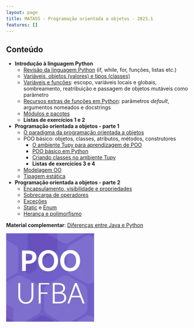 ```yaml
---
layout: page
title: MATA55 - Programação orientada a objetos - 2023.1
features: []
---
```


<!-- - [3,0] Pequenos exercícios de código em Python (individual) - exercícios indicados nesta página -->
<!-- 
- [4,0] [Projeto em Python (em equipe)](projeto-jogo-oo) - jogo usando a biblioteca [Pyglet](pyglet)
  - [Código-fonte do exemplo de jogo de cartas](https://github.com/rodrigorgs/cartas-pyglet)
- [3,0] Prova escrita sobre programação orientada a objetos com Java (individual) -->

<!-- - [4,0] Projeto em Python (em equipe) - [sopa de letrinhas](sopa-de-letrinhas) usando a biblioteca [Pyglet](pyglet) -->

<!-- 
## Lista de exercícios (vale nota)

1. **[Python básico](ex-python-intro)**
2. **[Funções em Python](ex-python-funcoes)**
3. **[Classes](ex-python-oo)**
4. **[Rede social](ex-python-rede-social)**
5. **[Propriedades](ex-python-oo2)**
6. **[Exceções](ex-python-excecoes)**
7. **[Membros estáticos](ex-python-static)**
8. **[Enums](ex-python-enum)**
9. **[Herança](ex-python-heranca)**
10. **[Herança: parte 2](ex-python-heranca2)**
 -->

<!-- 
## Guia de Laboratório

Acesse o [guia de laboratório](https://docs.google.com/document/d/1ijCP-ONUL9IJOrTGYhejdkp2pIxRodRHWdH8XkPJjn4/edit#)
 -->

## Conteúdo

<!-- 
**Introdução: paradigmas de linguagens de programação e programação orientada a objetos**

 -->

- **Introdução à linguagem Python**
  - [Revisão da linguagem Python](/aulas/ilp) (if, while, for, funções, listas etc.)
  <!-- - [Funções](intro-funcoes-py): parâmetros, retorno, funções tagarelas -->
  - [Variáveis, objetos (valores) e tipos (classes)](intro-objetos-py)
  - [Variáveis e funções](funcoes-variaveis): escopo, variáveis locais e globais, sombreamento, reatribuição e passagem de objetos mutáveis como parâmetro
  - [Recursos extras de funções em Python](funcoes-python): parâmetros *default*, argumentos nomeados e docstrings
  - [Módulos e pacotes][modulos-pacotes]
  - **Listas de exercícios 1 e 2**
- **Programação orientada a objetos - parte 1**
  - [O paradigma da programação orientada a objetos][paradigma-oo]
  - POO básico: objetos, classes, atributos, métodos, construtores
    - [O ambiente Tupy para aprendizagem de POO][tupy-poo]
    - [POO básico em Python][poo-basico-py]
    - [Criando classes no ambiente Tupy][tupy-classes]
    - **Listas de exercícios 3 e 4**
  - [Modelagem OO](https://engsoftmoderna.info/cap4.html)
  - [Tipagem estática][tipagem-estatica]
- **Programação orientada a objetos - parte 2**
  - [Encapsulamento, visibilidade e propriedades][encapsulamento]
  - [Sobrecarga de operadores][sobrecarga]
  - [Exceções][excecoes]
  - [Static][static] e [Enum][enum]
  - [Herança e polimorfismo][heranca]
    <!-- - [Identidade e mutabilidade](identidade-mutabilidade) -->

[modulos-pacotes]: https://docs.google.com/presentation/d/1GoTn5Lpbov0xz30Di9rlbcOHpmL5upBVEqRwM-lYQg8/edit
[paradigma-oo]: https://docs.google.com/presentation/d/1bdzbS51fA-BewCaC0gMNuTSQWtDXfrHKVRiR3I-URnY/edit
[tupy-classes]: https://docs.google.com/presentation/d/1h-w_iZPu2PcXdmUWFdPPOgvRduvZn-VBgFDo5l2tfUw/edit
[tupy-poo]: https://docs.google.com/presentation/d/1tIi4g7ljCe2Ri1Ijm0tATZF8NrLgo1jedL_Q6wRifKc/edit
[poo-basico-py]: https://docs.google.com/presentation/d/19bN5IqfxQADgGKLlZ67mLPuQLYC_SKAtltJCNSKzkdE/edit
[encapsulamento]: https://docs.google.com/presentation/d/14DtBOvTD-30YsbB5CpDTKU-E0GYdhxV0Mpwd_8WGc6U/edit
[enum]: https://docs.google.com/presentation/d/1g59YNwbirJTdeCS27CGqPsMJ6wr8wvoIKzaJsb2x5kQ/edit
[static]: https://docs.google.com/presentation/d/1UrWfmWoLe9xsb5WmU2mMCHw0AEWOqiRgO_AbyNpvQ_0/edit
[excecoes]: https://docs.google.com/presentation/d/1U_JjTZZTQ9XruyLxnIlgKxmB5HkmK9gUOaOsCQZ42e8/edit
[tipagem-estatica]: https://docs.google.com/presentation/d/1g7fK2N1sYmhBoHAMI2oJEE7qewbF_ve-DAtZ9e9z1rM/edit
[sobrecarga]: https://docs.google.com/presentation/d/1UfZ7swOojM6QOnZa5mA9VCZmvby1Dd9bniIOuaiPYI0/edit
[heranca]: https://docs.google.com/presentation/d/1DG7HM7MFKisSS8QXRI-J0FhLXay4Hx2CJl2-Wca7SQE/edit

<!-- 

- Revendo Python sob o ponto de vista da programação orientada a objetos: 
  - [Objetos, referências, identidade, mutabilidade](intro-objetos-py)
- Programação procedural (programa construído a partir de funções)
  - [Construindo programa procedural a partir de uma especificação](funcoes-exemplo-py): especificação, refatoração, diagramas
- Outros tópicos em Python
  - Manipulando arquivos

**Parte 2: programação orientada a objetos com Python**

- Importância: as principais linguagens de programação são orientadas a objetos. Ver ranking do [TIOBE](https://www.tiobe.com/tiobe-index/) e [PYPL](https://pypl.github.io/PYPL.html)
- Conceitos básicos de orientação a objetos: [1](https://docs.google.com/presentation/d/1bNv_WTRK7ncIDEkAWZ3q2WdZu5vi5Ran-8gT_As1c8A/edit) e [2](projeto-oo)
- Classes, objetos, métodos, atributos e construtores: [1](https://docs.google.com/presentation/d/19bN5IqfxQADgGKLlZ67mLPuQLYC_SKAtltJCNSKzkdE/edit) e [2](definindo-classes)
- [Membros estáticos](https://docs.google.com/presentation/d/1UrWfmWoLe9xsb5WmU2mMCHw0AEWOqiRgO_AbyNpvQ_0/edit)
- [Enums](https://docs.google.com/presentation/d/1g59YNwbirJTdeCS27CGqPsMJ6wr8wvoIKzaJsb2x5kQ/edit)
- [Sobrecarga de operadores](https://docs.google.com/presentation/d/1UfZ7swOojM6QOnZa5mA9VCZmvby1Dd9bniIOuaiPYI0/edit)
- [Herança, polimorfismo](https://docs.google.com/presentation/d/1DG7HM7MFKisSS8QXRI-J0FhLXay4Hx2CJl2-Wca7SQE/edit?usp=sharing)
- [Exceções](https://docs.google.com/presentation/d/1U_JjTZZTQ9XruyLxnIlgKxmB5HkmK9gUOaOsCQZ42e8/edit)
- [Tipagem estática](https://docs.google.com/presentation/d/1g7fK2N1sYmhBoHAMI2oJEE7qewbF_ve-DAtZ9e9z1rM/edit)

**Parte 3: Java**

- [Programação procedural em Java](aula-java-programacao)
- Construtores
- Visibilidade
- Static e final
- Herança, classes abstratas e interfaces

<!-- - [Construindo um programa OO a partir de uma especificação](exemplo-classes) -->
<!-- - [Usando objetos](usando-objetos): objetos, atributos, métodos -->

**Material complementar**: [Diferenças entre Java e Python](https://docs.google.com/presentation/d/1zKDn5ifd4CCN3o8ZqlgOlS-sWF78BRTyMURRX5Crnmw/edit)

![](poo-logo.png)


<!--
| Categoria | Conteúdo                                                                           |
|-----------|------------------------------------------------------------------------------------|
| Intro     | [Introdução à programação orientada a objetos][intro]                              |
| .         |                                                                                    |
| Java      | [Eclipse, uma IDE para Java][eclipse]                                              |
| Java      | [Alô mundo, pacotes](aula-java-alomundo)                                           |
| Java      | [Programação procedural em Java](aula-java-programacao) (com exercícios)           |
| Java      | [Ecossistema Java: Javadoc, Maven](aula-java-ecossistema) (javadoc, maven)         |
| Java      | [Referências, identidade e igualdade][referencias].                                |
| .         |                                                                                    |
| OO        | [Classes, atributos, métodos](aula-java-oo2)                                       |
| OO        | [Classes, atributos, métodos, construtores, this](aula-classes)                    |
| OO        | [Orientação a objetos básica (static e final)](aula-java-oo)                       |
| .         |                                                                                    |
| OO        | [Classes, construtores, garbage collector, this][construtores]                     |
|           | - [Quiz][quiz1]                                                                    |
| Java      | [Sobrecarga (overload)](aula-overload)                                             |
| Java      | [Enums](aula-enums) -- exemplo: [cartas de baralho](cartas)                        |
| OO        | Encapsulamento: [Pacotes, modificadores de acesso, getters e setters](aula-acesso) |
|           | - [Quiz][quiz2]                                                                    |
| .         |                                                                                    |
| Java      | [Collections](aula-collections)                                                    |
| Java      | [Exceções](aula-excecoes)                                                          |
| OO        | Encapsulamento: [Imutabilidade e referências escapando](aula-imutabilidade)        |
| .         |                                                                                    |
| OO        | [Herança](aula-heranca-parte1.md).                                                 |
| OO        | .. [Sobreposição](aula-heranca-parte2.md)                                          |
| OO        | .. [Polimorfismo](aula-heranca-parte3.md)                                          |
| OO        | .. [Classes e métodos abstratos](aula-heranca-parte4.md)                           |
| OO        | [Tipos e interfaces](aula-interfaces)                                              |
| .         |                                                                                    |
| OO        | [Generics](aula-generics).                                                         |
| OO        | [Classes internas](aula-classes-internas).                                         |
| OO        | Reflection, annotations                                                            |
| Skills    | Debugging                                                                          |
| Skills    | Controle de versão                                                                 |
| Skills    | Testes de unidade                                                                  |
| Skills    | [Refatoração](aula-refactoring)                                                    |
| OO        | [Modelagem conceitual](aula-modelagem)                                             | 
| OO        | UML: diagramas de classes e de objetos                                                            | 

[intro]: https://docs.google.com/presentation/d/1bdzbS51fA-BewCaC0gMNuTSQWtDXfrHKVRiR3I-URnY/edit
[eclipse]: https://docs.google.com/presentation/d/1BohOI0Ky0cqwsze7U-PnJc_qU9u9dbKtvUOwiH63HIY/edit?usp=sharing
[referencias]: https://docs.google.com/presentation/d/13w59yenVXOT4vXk14c5-JMgP62ty3LPkBHCMpwk61zM/edit
[construtores]: https://docs.google.com/presentation/d/1U1eChwz2O0TnrF04DiUQ5fEANGflUVdCPtR_azmNgdo/edit
[acesso]: https://docs.google.com/presentation/d/1MRqTOvbEnzAspcvW8_wWkKZSNJU1a6l3TVGTGSjkvMQ/edit
[quiz1]: https://create.kahoot.it/details/programacao-orientada-a-objetos-com-java-parte-1/93655e8b-0866-41fa-ba09-439c8709cc8b
[quiz2]: https://create.kahoot.it/details/programacao-orientada-a-objetos-parte-2/3ef15af5-873c-40e9-bb1e-1a6a7316fcc7
 -->
<!-- 
Alguns slides disponíveis no [Drive da disciplina](https://drive.google.com/open?id=1JxHnqlfg74vCFhJf1LfS3d4w70Ev8qBN)

Outros slides ou notas de aula:

- [Herança parte 1](aula-heranca-parte1)
- [Herança parte 2 (sobreposição)](aula-heranca-parte2)
- [Herança parte 3 (polimorfismo)](aula-heranca-parte3)
- [Herança parte 4 (classes abstratas e interfaces)](aula-heranca-parte4)
- [Refatoração](aula-refactoring)
- [Enums](aula-enums)
- [Exceções](aula-excecoes)
- [Classes internas](aula-classes-internas)
- [Generics](aula-generics)


# Bibliografia recomendada

Os livros a seguir estão disponíveis nas bibliotecas da UFBA:

- SANTOS, Rafael. Introdução à programação orientada a objetos usando Java. Rio de Janeiro, RJ: Elsevier, c2003. 319, [6] p. ISBN 9788535212068 (broch.).
- DEITEL, Harvey M.; DEITEL, Paul J. Java: como programar. 8.ed. São Paulo, SP. Pearson Prentice Hall, 2010. xxix 1144 p. ISBN 9788576055631(broch.).
- ECKEL, Bruce. Thinking in Java. 2nd ed. Upper Saddle River, NJ: Prentice Hall, 2000. 1127 p. ISBN 0130273635 (broch.). -->
